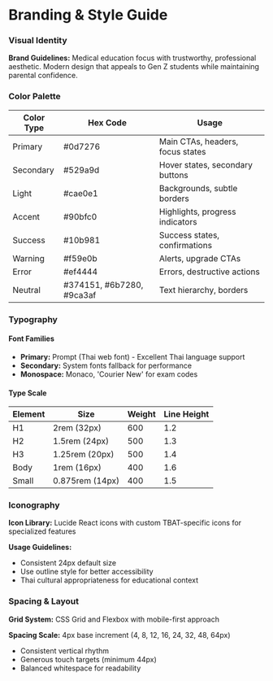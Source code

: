 # Branding & Style Guide

### Visual Identity

**Brand Guidelines:** Medical education focus with trustworthy, professional aesthetic. Modern design that appeals to Gen Z students while maintaining parental confidence.

### Color Palette

| Color Type | Hex Code                  | Usage                            |
| ---------- | ------------------------- | -------------------------------- |
| Primary    | #0d7276                   | Main CTAs, headers, focus states |
| Secondary  | #529a9d                   | Hover states, secondary buttons  |
| Light      | #cae0e1                   | Backgrounds, subtle borders      |
| Accent     | #90bfc0                   | Highlights, progress indicators  |
| Success    | #10b981                   | Success states, confirmations    |
| Warning    | #f59e0b                   | Alerts, upgrade CTAs             |
| Error      | #ef4444                   | Errors, destructive actions      |
| Neutral    | #374151, #6b7280, #9ca3af | Text hierarchy, borders          |

### Typography

#### Font Families

- **Primary:** Prompt (Thai web font) - Excellent Thai language support
- **Secondary:** System fonts fallback for performance
- **Monospace:** Monaco, 'Courier New' for exam codes

#### Type Scale

| Element | Size            | Weight | Line Height |
| ------- | --------------- | ------ | ----------- |
| H1      | 2rem (32px)     | 600    | 1.2         |
| H2      | 1.5rem (24px)   | 500    | 1.3         |
| H3      | 1.25rem (20px)  | 500    | 1.4         |
| Body    | 1rem (16px)     | 400    | 1.6         |
| Small   | 0.875rem (14px) | 400    | 1.5         |

### Iconography

**Icon Library:** Lucide React icons with custom TBAT-specific icons for specialized features

**Usage Guidelines:**

- Consistent 24px default size
- Use outline style for better accessibility
- Thai cultural appropriateness for educational context

### Spacing & Layout

**Grid System:** CSS Grid and Flexbox with mobile-first approach

**Spacing Scale:** 4px base increment (4, 8, 12, 16, 24, 32, 48, 64px)

- Consistent vertical rhythm
- Generous touch targets (minimum 44px)
- Balanced whitespace for readability
